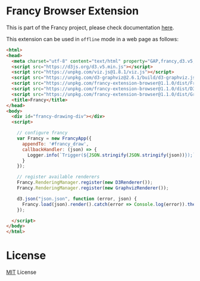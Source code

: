 # Francy Browser Extension

This is part of the Francy project, please check documentation [here](https://github.com/gap-packages/francy).

This extension can be used in `offline` mode in a web page as follows:

```html
<html>
<head>
  <meta charset="utf-8" content="text/html" property="GAP,francy,d3.v5,graphviz">
  <script src="https://d3js.org/d3.v5.min.js"></script>
  <script src="https://unpkg.com/viz.js@1.8.1/viz.js"></script>
  <script src="https://unpkg.com/d3-graphviz@2.6.1/build/d3-graphviz.js"></script>
  <script src="https://unpkg.com/francy-extension-browser@1.1.0/dist/FrancyJS.bundle.js"></script>
  <script src="https://unpkg.com/francy-extension-browser@1.1.0/dist/D3Renderer.bundle.js"></script>
  <script src="https://unpkg.com/francy-extension-browser@1.1.0/dist/GraphvizRenderer.bundle.js"></script>
  <title>Francy</title>
</head>
<body>
  <div id="francy-drawing-div"></div>
  <script>

    // configure francy
    var Francy = new FrancyApp({ 
      appendTo: '#francy_draw', 
      callbackHandler: (json) => {
        Logger.info(`Trigger(${JSON.stringify(JSON.stringify(json))});`);
      }
    });

    // register available renderers
    Francy.RenderingManager.register(new D3Renderer());
    Francy.RenderingManager.register(new GraphvizRenderer());

    d3.json("json.json", function (error, json) {
      Francy.load(json).render().catch(error => Console.log(error)).then(element => console.log('do whatever with the element:', element));
    });

  </script>
</body>
</html>
```

# License

[MIT](LICENSE) License
